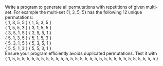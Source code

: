 Write a program to generate all permutations with
repetitions of given multi-set. For example the
multi-set {1, 3, 5, 5} has the following 12 unique
permutations:
</br>{ 1, 3, 5, 5 }   { 1, 5, 3, 5 }
</br>{ 1, 5, 5, 3 }   { 3, 1, 5, 5 }
</br>{ 3, 5, 1, 5 }   { 3, 5, 5, 1 }
</br>{ 5, 1, 3, 5 }   { 5, 1, 5, 3 }
</br>{ 5, 3, 1, 5 }   { 5, 3, 5, 1 }
</br>{ 5, 5, 1, 3 }   { 5, 5, 3, 1 }
</br>Ensure your program efficiently avoids duplicated
permutations. Test it with { 1, 5, 5, 5, 5, 5, 5, 5, 5, 5,
5, 5, 5, 5, 5, 5, 5, 5, 5, 5, 5, 5, 5, 5, 5, 5, 5, 5, 5, 5, 5 }

